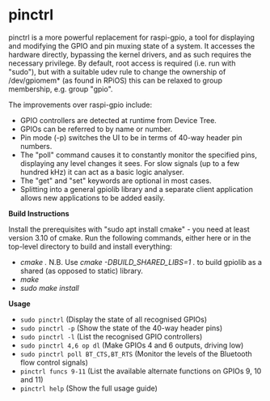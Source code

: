 
# pinctrl

pinctrl is a more powerful replacement for raspi-gpio, a tool for displaying
and modifying the GPIO and pin muxing state of a system. It accesses the
hardware directly, bypassing the kernel drivers, and as such requires the
necessary privilege. By default, root access is required (i.e. run with
"sudo"), but with a suitable udev rule to change the ownership of
/dev/gpiomem* (as found in RPiOS) this can be relaxed to group membership,
e.g. group "gpio".

The improvements over raspi-gpio include:

* GPIO controllers are detected at runtime from Device Tree.
* GPIOs can be referred to by name or number.
* Pin mode (-p) switches the UI to be in terms of 40-way header pin numbers.
* The "poll" command causes it to constantly monitor the specified pins,
  displaying any level changes it sees. For slow signals (up to a few hundred
  kHz) it can act as a basic logic analyser.
* The "get" and "set" keywords are optional in most cases.
* Splitting into a general gpiolib library and a separate client application
  allows new applications to be added easily.

**Build Instructions**

Install the prerequisites with "sudo apt install cmake" - you need at least version 3.10 of cmake. Run the following commands, either here or in the top-level directory to build and install everything:

 - *cmake .*
   N.B. Use *cmake -DBUILD_SHARED_LIBS=1 .* to build gpiolib as a shared (as opposed to static) library.
 - *make*
 - *sudo make install*

**Usage**

* `sudo pinctrl`              (Display the state of all recognised GPIOs)
* `sudo pinctrl -p`           (Show the state of the 40-way header pins)
* `sudo pinctrl -l`           (List the recognised GPIO controllers)
* `sudo pinctrl 4,6 op dl`    (Make GPIOs 4 and 6 outputs, driving low)
* `sudo pinctrl poll BT_CTS,BT_RTS`    (Monitor the levels of the Bluetooth flow control signals)
* `pinctrl funcs 9-11`        (List the available alternate functions on GPIOs 9, 10 and 11)
* `pinctrl help`              (Show the full usage guide)

